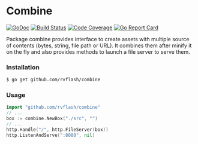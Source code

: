 # Combine

[![GoDoc](https://godoc.org/github.com/rvflash/combine?status.svg)](https://godoc.org/github.com/rvflash/combine)
[![Build Status](https://img.shields.io/travis/rvflash/combine.svg)](https://travis-ci.org/rvflash/combine)
[![Code Coverage](https://img.shields.io/codecov/c/github/rvflash/combine.svg)](http://codecov.io/github/rvflash/combine?branch=master)
[![Go Report Card](https://goreportcard.com/badge/github.com/rvflash/combine)](https://goreportcard.com/report/github.com/rvflash/combine)


Package combine provides interface to create assets with multiple source of contents (bytes, string, file path or URL).
It combines them after minify it on the fly and also provides methods to launch a file server to serve them.


### Installation

```bash
$ go get github.com/rvflash/combine
```

### Usage


```go
import "github.com/rvflash/combine"
// ...
box := combine.NewBox("./src", "")
// ...
http.Handle("/", http.FileServer(box))
http.ListenAndServe(":8080", nil)
```